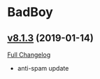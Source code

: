 # BadBoy

## [v8.1.3](https://github.com/funkydude/BadBoy/tree/v8.1.3) (2019-01-14)
[Full Changelog](https://github.com/funkydude/BadBoy/compare/v8.1.2...v8.1.3)

- anti-spam update  
